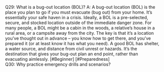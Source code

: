 Q29: What is a bug-out location (BOL)?
A: A bug-out location (BOL) is the place you plan to go if you must evacuate (bug out) from your home. It’s essentially your safe haven in a crisis. Ideally, a BOL is a pre-selected, secure, and stocked location outside of the immediate danger zone. For many people, a BOL might be a cabin in the woods, a relative’s house in a rural area, or a campsite away from the city. The key is that it’s a location you’ve thought out in advance – you know how to get there, and you’ve prepared it (or at least know it has what you need). A good BOL has shelter, a water source, and distance from civil unrest or hazards. It’s the destination that gives your bug-out plan an end point, rather than evacuating aimlessly. [#Beginner] [#Preparedness]  
Q30: Why practice emergency drills and scenarios?